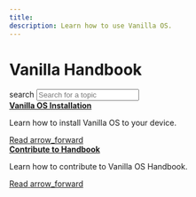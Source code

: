 ```yaml
---
title: 
description: Learn how to use Vanilla OS.
---
```

<div class="searchArea">
    <div class="container">
        <div class="logo">
            <h1>Vanilla Handbook</h1>
        </div>
        <div class="searchField">
            <span class="material-icons-outlined">search</span>
            <input type="text" placeholder="Search for a topic" id="searchField" />
        </div>
        <div class="suggestArea" id="suggestArea">
            <div class="suggestItem card">
                <b><a href="/2022/11/05/installation.html">Vanilla OS Installation</a></b>
                <p>Learn how to install Vanilla OS to your device.</p>
                <a href="/2022/11/05/installation.html" class="buttonLink readLink">
                    <span>Read</span>
                    <span class="material-icons-outlined">arrow_forward</span>
                </a>
            </div>
            <div class="suggestItem card">
                <b><a href="/2022/11/11/contributing.html">Contribute to Handbook</a></b>
                <p>Learn how to contribute to Vanilla OS Handbook.</p>
                <a href="/2022/11/11/contributing.html" class="buttonLink readLink">
                    <span>Read</span>
                    <span class="material-icons-outlined">arrow_forward</span>
                </a>
            </div>
        </div>
    </div>
</div>
<div class="resultsAreaWrapper">
    <div class="container">
        <div class="resultsArea" id="resultsArea"></div>
    </div>
</div>
<script src="/assets/js/search.js"></script>

